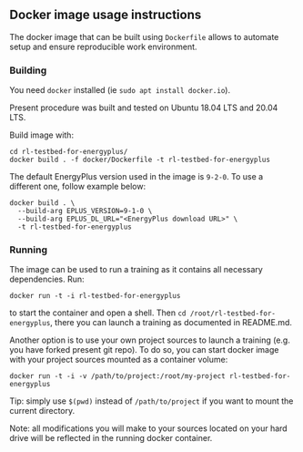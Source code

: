 ## Docker image usage instructions

The docker image that can be built using `Dockerfile` allows to automate setup and ensure reproducible work 
environment.

### Building

You need `docker` installed (ie `sudo apt install docker.io`).

Present procedure was built and tested on Ubuntu 18.04 LTS and 20.04 LTS.

Build image with:

```shell
cd rl-testbed-for-energyplus/
docker build . -f docker/Dockerfile -t rl-testbed-for-energyplus
```

The default EnergyPlus version used in the image is `9-2-0`. To use a different one, follow example below:

```shell
docker build . \
  --build-arg EPLUS_VERSION=9-1-0 \
  --build-arg EPLUS_DL_URL="<EnergyPlus download URL>" \
  -t rl-testbed-for-energyplus
```

### Running

The image can be used to run a training as it contains all necessary dependencies. Run:

```shell
docker run -t -i rl-testbed-for-energyplus
```

to start the container and open a shell. Then `cd /root/rl-testbed-for-energyplus`, there you can launch a training as 
documented in README.md.

Another option is to use your own project sources to launch a training (e.g. you have forked present git repo). To do 
so, you can start docker image with your project sources mounted as a container volume:

```shell
docker run -t -i -v /path/to/project:/root/my-project rl-testbed-for-energyplus
```

Tip: simply use `$(pwd)` instead of `/path/to/project` if you want to mount the current directory.

Note: all modifications you will make to your sources located on your hard drive will be reflected in the running 
docker container.
